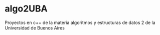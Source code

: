 # algo2UBA
Proyectos en c++ de la materia algoritmos y estructuras de datos 2 de la Universidad de Buenos Aires
